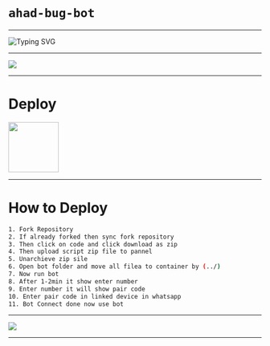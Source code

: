 # `ahad-bug-bot`

----

![Typing SVG](https://readme-typing-svg.demolab.com?font=Ribeye&weight=50&size=60&pause=1000&color=F70715&width=900&height=100&lines=It's+Ahad-Bug-Bot;with+Ultra+High+Features+Loaded;Developed+by%3A+Ahad+Mehmood)
<p align="center">

-----

<a><img src='https://i.imgur.com/LyHic3i.gif'/></a>

----

# Deploy
<a href="https://bot-hosting.net/"> <img src="https://bot-hosting.net/assets/img/bothosting2.png" width=100px> </a>

-----

# How to Deploy
```bash
1. Fork Repository
2. If already forked then sync fork repository
3. Then click on code and click download as zip
4. Then upload script zip file to pannel
5. Unarchieve zip sile
6. Open bot folder and move all filea to container by (../)
7. Now run bot
8. After 1-2min it show enter number
9. Enter number it will show pair code
10. Enter pair code in linked device in whatsapp
11. Bot Connect done now use bot 
```

----

<a><img src='https://i.imgur.com/LyHic3i.gif'/></a>

----


